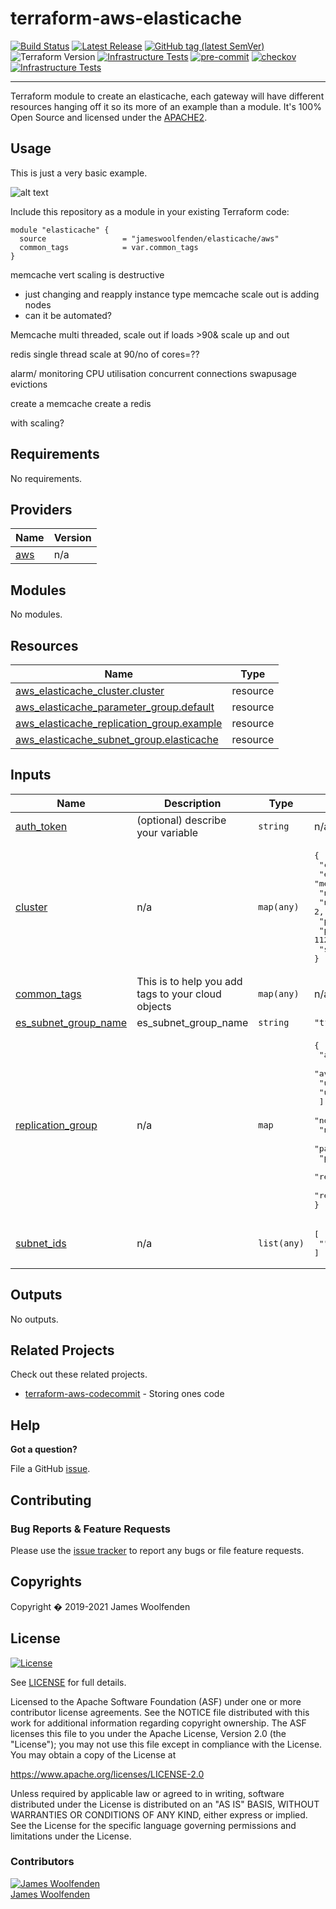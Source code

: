 # terraform-aws-elasticache

[![Build Status](https://github.com/JamesWoolfenden/terraform-aws-elasticache/workflows/Verify%20and%20Bump/badge.svg?branch=master)](https://github.com/JamesWoolfenden/terraform-aws-elasticache)
[![Latest Release](https://img.shields.io/github/release/JamesWoolfenden/terraform-aws-elasticache.svg)](https://github.com/JamesWoolfenden/terraform-aws-elasticache/releases/latest)
[![GitHub tag (latest SemVer)](https://img.shields.io/github/tag/JamesWoolfenden/terraform-aws-elasticache.svg?label=latest)](https://github.com/JamesWoolfenden/terraform-aws-elasticache/releases/latest)
![Terraform Version](https://img.shields.io/badge/tf-%3E%3D0.14.0-blue.svg)
[![Infrastructure Tests](https://www.bridgecrew.cloud/badges/github/JamesWoolfenden/terraform-aws-elasticache/cis_aws)](https://www.bridgecrew.cloud/link/badge?vcs=github&fullRepo=JamesWoolfenden%2Fterraform-aws-elasticache&benchmark=CIS+AWS+V1.2)
[![pre-commit](https://img.shields.io/badge/pre--commit-enabled-brightgreen?logo=pre-commit&logoColor=white)](https://github.com/pre-commit/pre-commit)
[![checkov](https://img.shields.io/badge/checkov-verified-brightgreen)](https://www.checkov.io/)
[![Infrastructure Tests](https://www.bridgecrew.cloud/badges/github/jameswoolfenden/terraform-aws-elasticache/general)](https://www.bridgecrew.cloud/link/badge?vcs=github&fullRepo=JamesWoolfenden%2Fterraform-aws-elasticache&benchmark=INFRASTRUCTURE+SECURITY)

---

Terraform module to create an elasticache, each gateway will have different resources hanging off it so its more of an example than a module. It's 100% Open Source and licensed under the [APACHE2](LICENSE).

## Usage

This is just a very basic example.

![alt text](./diagram/serverless.png)

Include this repository as a module in your existing Terraform code:

```hcl
module "elasticache" {
  source                 = "jameswoolfenden/elasticache/aws"
  common_tags            = var.common_tags
}
```

memcache vert scaling is destructive

- just changing and reapply instance type
memcache scale out is adding nodes
- can it be automated?

Memcache
multi threaded, scale out if loads >90&
scale up and out

redis single thread
scale at 90/no of cores=??

alarm/ monitoring
CPU utilisation
concurrent connections
swapusage
evictions

create a memcache
create a redis

with scaling?
<!-- BEGINNING OF PRE-COMMIT-TERRAFORM DOCS HOOK -->
## Requirements

No requirements.

## Providers

| Name | Version |
|------|---------|
| <a name="provider_aws"></a> [aws](#provider\_aws) | n/a |

## Modules

No modules.

## Resources

| Name | Type |
|------|------|
| [aws_elasticache_cluster.cluster](https://registry.terraform.io/providers/hashicorp/aws/latest/docs/resources/elasticache_cluster) | resource |
| [aws_elasticache_parameter_group.default](https://registry.terraform.io/providers/hashicorp/aws/latest/docs/resources/elasticache_parameter_group) | resource |
| [aws_elasticache_replication_group.example](https://registry.terraform.io/providers/hashicorp/aws/latest/docs/resources/elasticache_replication_group) | resource |
| [aws_elasticache_subnet_group.elasticache](https://registry.terraform.io/providers/hashicorp/aws/latest/docs/resources/elasticache_subnet_group) | resource |

## Inputs

| Name | Description | Type | Default | Required |
|------|-------------|------|---------|:--------:|
| <a name="input_auth_token"></a> [auth\_token](#input\_auth\_token) | (optional) describe your variable | `string` | n/a | yes |
| <a name="input_cluster"></a> [cluster](#input\_cluster) | n/a | `map(any)` | <pre>{<br>  "cluster_id": "cluster-example",<br>  "engine": "memcached",<br>  "node_type": "cache.m4.large",<br>  "num_cache_nodes": 2,<br>  "parameter_group_name": "default.memcached1.4",<br>  "port": 11211,<br>  "snapshot_retention_limit": "5"<br>}</pre> | no |
| <a name="input_common_tags"></a> [common\_tags](#input\_common\_tags) | This is to help you add tags to your cloud objects | `map(any)` | n/a | yes |
| <a name="input_es_subnet_group_name"></a> [es\_subnet\_group\_name](#input\_es\_subnet\_group\_name) | es\_subnet\_group\_name | `string` | `"tf-test-cache-subnet"` | no |
| <a name="input_replication_group"></a> [replication\_group](#input\_replication\_group) | n/a | `map` | <pre>{<br>  "automatic_failover_enabled": true,<br>  "availability_zones": [<br>    "us-west-2a",<br>    "us-west-2b"<br>  ],<br>  "node_type": "cache.m4.large",<br>  "number_cache_clusters": 2,<br>  "parameter_group_name": "default.redis3.2",<br>  "port": 6379,<br>  "replication_group_description": "test description",<br>  "replication_group_id": "tf-rep-group-1"<br>}</pre> | no |
| <a name="input_subnet_ids"></a> [subnet\_ids](#input\_subnet\_ids) | n/a | `list(any)` | <pre>[<br>  ""<br>]</pre> | no |

## Outputs

No outputs.
<!-- END OF PRE-COMMIT-TERRAFORM DOCS HOOK -->

## Related Projects

Check out these related projects.

- [terraform-aws-codecommit](https://github.com/jameswoolfenden/terraform-aws-elasticache) - Storing ones code

## Help

**Got a question?**

File a GitHub [issue](https://github.com/jameswoolfenden/terraform-aws-elasticache/issues).

## Contributing

### Bug Reports & Feature Requests

Please use the [issue tracker](https://github.com/jameswoolfenden/terraform-aws-elasticache/issues) to report any bugs or file feature requests.

## Copyrights

Copyright � 2019-2021 James Woolfenden

## License

[![License](https://img.shields.io/badge/License-Apache%202.0-blue.svg)](https://opensource.org/licenses/Apache-2.0)

See [LICENSE](LICENSE) for full details.

Licensed to the Apache Software Foundation (ASF) under one
or more contributor license agreements. See the NOTICE file
distributed with this work for additional information
regarding copyright ownership. The ASF licenses this file
to you under the Apache License, Version 2.0 (the
"License"); you may not use this file except in compliance
with the License. You may obtain a copy of the License at

<https://www.apache.org/licenses/LICENSE-2.0>

Unless required by applicable law or agreed to in writing,
software distributed under the License is distributed on an
"AS IS" BASIS, WITHOUT WARRANTIES OR CONDITIONS OF ANY
KIND, either express or implied. See the License for the
specific language governing permissions and limitations
under the License.

### Contributors

[![James Woolfenden][jameswoolfenden_avatar]][jameswoolfenden_homepage]<br/>[James Woolfenden][jameswoolfenden_homepage]

[jameswoolfenden_homepage]: https://github.com/jameswoolfenden
[jameswoolfenden_avatar]: https://github.com/jameswoolfenden.png?size=150
[github]: https://github.com/jameswoolfenden
[linkedin]: https://www.linkedin.com/in/jameswoolfenden/
[twitter]: https://twitter.com/JimWoolfenden
[share_twitter]: https://twitter.com/intent/tweet/?text=terraform-aws-elasticache&url=https://github.com/jameswoolfenden/terraform-aws-elasticache
[share_linkedin]: https://www.linkedin.com/shareArticle?mini=true&title=terraform-aws-elasticache&url=https://github.com/jameswoolfenden/terraform-aws-elasticache
[share_reddit]: https://reddit.com/submit/?url=https://github.com/jameswoolfenden/terraform-aws-elasticache
[share_facebook]: https://facebook.com/sharer/sharer.php?u=https://github.com/jameswoolfenden/terraform-aws-elasticache
[share_email]: mailto:?subject=terraform-aws-elasticache&body=https://github.com/jameswoolfenden/terraform-aws-elasticache
